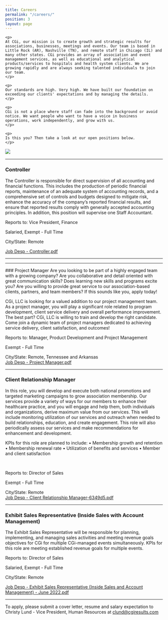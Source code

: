 ```yaml
---
title: Careers
permalink: "/careers/"
position: 3
layout: page
---
```



<div class="row mb-5 pb-4" style="margin-bottom: 1rem !important;">

  <div class="col-md-6">

    <p>
	At CGi, our mission is to create growth and strategic results for associations, businesses, meetings and events. Our team is based in Little Rock (AR), Nashville (TN), and remote staff in Chicago (IL) and many other states. CGi provides an array of association and event management services, as well as educational and analytical products/services to hospitals and health system clients. We are growing rapidly and are always seeking talented individuals to join our team.
    </p>

    <p>
    Our standards are high. Very high. We have built our foundation on exceeding our clients' expectations and by managing the details. 
    </p>

    <p>
    CGi is not a place where staff can fade into the background or avoid notice. We want people who want to have a voice in business operations, work independently, and grow with us. 
    </p>

    <p>
    Is this you? Then take a look at our open positions below.
    </p>

  </div>

  <div class="col-md-6">
    <img src="/uploads/Highland%20Ridge%20II.jpg" style="max-height: 375px;">
  </div>

</div>
<hr>

### Controller

The Controller is responsible for direct supervision of all accounting and financial functions.  This includes the production of periodic financial reports, maintenance of an adequate system of accounting records, and a comprehensive set of controls and budgets designed to mitigate risk, enhance the accuracy of the company’s reported financial results, and ensure that reported results comply with generally accepted accounting principles.
In addition, this position will supervise one Staff Accountant.<br />

Reports to: Vice President, Finance<br />

Salaried, Exempt - Full Time<br />

City/State: Remote<br />

[Job Desp - Controller.pdf](/uploads/Job%20Desp%20-%20Controller.pdf)

<hr>

<hr>
### Project Manager
Are you looking to be part of a highly engaged team with a growing company? Are you collaborative and detail oriented with great communication skills? Does learning new skills and programs excite you? Are you willing to provide great service to our association-based clients, partners, and team members? If this sounds like you, apply today! 

CGi, LLC is looking for a valued addition to our project management team. As a project manager, you will play a significant role related to program development, client service delivery and overall performance improvement. The best part? CGi, LLC is willing to train and develop the right candidate. Come join a dynamic team of project managers dedicated to achieving service delivery, client satisfaction, and outcomes! 
 <br />

Reports to: Manager, Product Development and Project Management<br />

Exempt - Full Time<br />

City/State: Remote, Tennessee and Arkansas<br />
[Job Desp - Project Manager.pdf](/uploads/Job%20Desp%20-%20Project%20Manager.pdf)

<hr>

### Client Relationship Manager
In this role, you will develop and execute both national promotions and targeted marketing campaigns to grow association membership. Our services provide a variety of ways for our members to enhance their healthcare practice, and you will engage and help them, both individuals and organizations, derive maximum value from our services. This will include monitoring utilization of our services and outreach when needed to build relationships, education, and create engagement. This role will also periodically assess our services and make recommendations for enhancement and development.

KPIs for this role are planned to include:
•	Membership growth and retention
•	Membership renewal rate
•	Utilization of benefits and services
•	Member and client satisfaction

  <br />

Reports to: Director of Sales <br />

Exempt - Full Time<br />

City/State: Remote <br />
[Job Desp - Client Relationship Manager-6349d5.pdf](/uploads/Job%20Desp%20-%20Client%20Relationship%20Manager-6349d5.pdf)

<hr>

### Exhibit Sales Representative (Inside Sales with Account Management)

The Exhibit Sales Representative will be responsible for planning, implementing, and managing sales activities and meeting revenue goals objectives for CGi for multiple CGi-managed events simultaneously.   KPIs for this role are meeting established revenue goals for multiple events.<br />

Reports to: Director of Sales<br />

Salaried, Exempt - Full Time<br />

City/State: Remote<br />

[Job Desp - Exhibit Sales Representative (Inside Sales and Account Management) - June 2022.pdf](/uploads/Job%20Desp%20-%20Exhibit%20Sales%20Representative%20(Inside%20Sales%20and%20Account%20Management)%20-%20June%202022.pdf)

<hr>

To apply, please submit a cover letter, resume and salary expectation to Christy Lund - Vice President, Human Resources at clund@cgiresults.com

